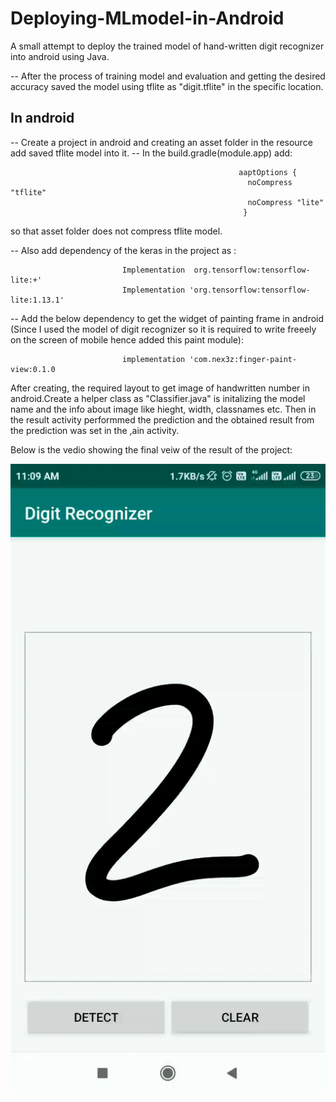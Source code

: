# Deploying-MLmodel-in-Android

A small attempt to deploy the trained model of hand-written digit recognizer into android using Java.

-- After the process of training model and evaluation and getting the desired accuracy saved the model using tflite as "digit.tflite" in the specific location. 

<h2>In android</h2>

-- Create a project in android and creating an asset folder in the resource add saved tflite model into it. 
-- In the build.gradle(module.app) add:
                                       
                                                      
                                                       aaptOptions {
	                                                     noCompress "tflite"
	                                                     noCompress "lite"
	                                                    }

so that asset folder does not compress tflite model.
	
-- Also add  dependency of the keras in the project as :
							  
      						 Implementation  org.tensorflow:tensorflow-lite:+'
       						 Implementation 'org.tensorflow:tensorflow-lite:1.13.1'
        
-- Add the below dependency to get the widget of painting frame in android (Since I used the model of digit recognizer so it is required to write freeely on the screen of mobile hence added this paint module):
        
               				 implementation 'com.nex3z:finger-paint-view:0.1.0
					 
After creating, the required layout to get image of handwritten number in android.Create a helper class as "Classifier.java" is initalizing the model name and the info about image like hieght, width, classnames etc. Then in the result activity performmed the prediction and the obtained result from the prediction was set in the ,ain activity.
        
Below is the vedio showing the final veiw of the result  of the project:

![Output](Screenrecorder.gif)




